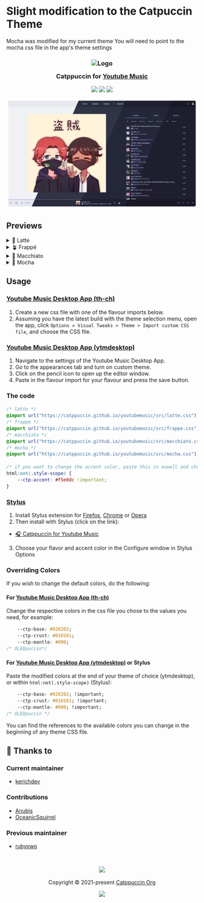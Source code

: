 # Slight modification to the Catpuccin Theme
Mocha was modified for my current theme
You will need to point to the mocha css file in the app's theme settings

<h3 align="center">
	<img src="https://raw.githubusercontent.com/catppuccin/catppuccin/main/assets/logos/exports/1544x1544_circle.png" width="100" alt="Logo"/><br/>
	<img src="https://raw.githubusercontent.com/catppuccin/catppuccin/main/assets/misc/transparent.png" height="30" width="0px"/>
	Catppuccin for <a href="https://music.youtube.com">Youtube Music</a>
	<img src="https://raw.githubusercontent.com/catppuccin/catppuccin/main/assets/misc/transparent.png" height="30" width="0px"/>
</h3>

<p align="center">
	<a href="https://github.com/catppuccin/youtubemusic/stargazers"><img src="https://img.shields.io/github/stars/catppuccin/youtubemusic?colorA=363a4f&colorB=b7bdf8&style=for-the-badge"></a>
	<a href="https://github.com/catppuccin/youtubemusic/issues"><img src="https://img.shields.io/github/issues/catppuccin/youtubemusic?colorA=363a4f&colorB=f5a97f&style=for-the-badge"></a>
	<a href="https://github.com/catppuccin/youtubemusic/contributors"><img src="https://img.shields.io/github/contributors/catppuccin/youtubemusic?colorA=363a4f&colorB=a6da95&style=for-the-badge"></a>
</p>

<p align="center">
  <img src="assets/res.webp"/>
</p>

## Previews

<details>
<summary>🌻 Latte</summary>
<img src="assets/latte.webp"/>
</details>
<details>
<summary>🪴 Frappé</summary>
<img src="assets/frappe.webp"/>
</details>
<details>
<summary>🌺 Macchiato</summary>
<img src="assets/macchiato.webp"/>
</details>
<details>
<summary>🌿 Mocha</summary>
<img src="assets/mocha.webp"/>
</details>

## Usage
### [Youtube Music Desktop App (th-ch)](https://github.com/th-ch/youtube-music)

1. Create a new css file with one of the flavour imports below.
2. Assuming you have the latest build with the theme selection menu, open the app, click `Options > Visual Tweaks > Theme > Import custom CSS file`, and choose the CSS file.

### [Youtube Music Desktop App (ytmdesktop)](https://github.com/ytmdesktop/ytmdesktop)

1. Navigate to the settings of the Youtube Music Desktop App.
2. Go to the appearances tab and turn on custom theme.
3. Click on the pencil icon to open up the editor window.
4. Paste in the flavour import for your flavour and press the save button.

### The code

```css
/* latte */
@import url("https://catppuccin.github.io/youtubemusic/src/latte.css");
/* frappe */
@import url("https://catppuccin.github.io/youtubemusic/src/frappe.css");
/* macchiato */
@import url("https://catppuccin.github.io/youtubemusic/src/macchiato.css");
/* mocha */
@import url("https://catppuccin.github.io/youtubemusic/src/mocha.css");

/* if you want to change the accent color, paste this in aswell and change the hex code - or use one of the predefined colors with var(--ctp-'color') - e.g. var(--ctp-maroon) */
html:not(.style-scope) {
    --ctp-accent: #f5e0dc !important;
}
```

### [Stylus](https://github.com/openstyles/stylus)

1. Install Stylus extension for [Firefox](https://addons.mozilla.org/en-US/firefox/addon/styl-us/), [Chrome](https://chrome.google.com/webstore/detail/stylus/clngdbkpkpeebahjckkjfobafhncgmne) or [Opera](https://addons.opera.com/en-gb/extensions/details/stylus/)
2. Then install with Stylus (click on the link):
  - [🎧 Catppuccin for Youtube Music](https://github.com/catppuccin/youtubemusic/raw/main/src/youtubemusic.user.css)
3. Choose your flavor and accent color in the Configure window in Stylus Options

### Overriding Colors

If you wish to change the default colors, do the following:

#### For [Youtube Music Desktop App (th-ch)](https://github.com/th-ch/youtube-music)

Change the respective colors in the css file you chose to the values you need, for example:

```css
    --ctp-base: #020202;
    --ctp-crust: #010101;
    --ctp-mantle: #000;
/* OLEDpuccin*/
```

#### For [Youtube Music Desktop App (ytmdesktop)](https://github.com/ytmdesktop/ytmdesktop) or Stylus

Paste the modified colors at the end of your theme of choice (ytmdesktop), or within `html:not(.style-scope)` (Stylus):

```css
    --ctp-base: #020202; !important;
    --ctp-crust: #010101; !important;
    --ctp-mantle: #000; !important;
/* OLEDpuccin */
```

You can find the references to the available colors you can change in the beginning of any theme CSS file.

## 💝 Thanks to

### Current maintainer

- [kerichdev](https://github.com/kerichdev)

### Contributions

- [Anubis](https://github.com/anubisnekhet)
- [OceanicSquirrel](https://github.com/OceanicSquirrel)

### Previous maintainer

- [rubyowo](https://github.com/rubyowo)

&nbsp;

<p align="center">
	<img src="https://raw.githubusercontent.com/catppuccin/catppuccin/main/assets/footers/gray0_ctp_on_line.svg?sanitize=true" />
</p>

<p align="center">
	Copyright &copy; 2021-present <a href="https://github.com/catppuccin" target="_blank">Catppuccin Org</a>
</p>

<p align="center">
	<a href="https://github.com/catppuccin/catppuccin/blob/main/LICENSE"><img src="https://img.shields.io/static/v1.svg?style=for-the-badge&label=License&message=MIT&logoColor=d9e0ee&colorA=363a4f&colorB=b7bdf8"/></a>
</p>

